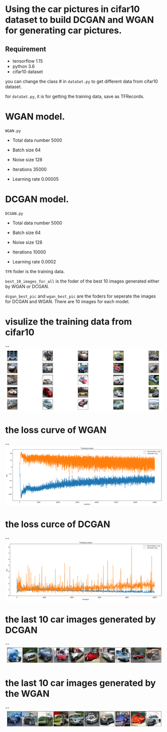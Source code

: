 # Using the car pictures in cifar10 dataset to build DCGAN and WGAN for generating car pictures.

[//]: # (Image References)

[image1]: ./pictures/carcifardata.png

[image2]: ./pictures/loss_wgan.png

[image3]: ./pictures/loss_dcgan.png

[image4]: ./pictures/dcgan_last.png

[image5]: ./pictures/wgan_last.png

## Requirement

* tensorflow 1.15
* python 3.6 
* cifar10 dataset


you can change the class # in `dataSet.py` to get different data from cifar10 dataset.

for `dataSet.py`, it is for getting the training data, save as TFRecords.

# WGAN model.

`WGAN.py`

* Total data number 	5000

* Batch size	64

* Noise size	128

* Iterations	35000

* Learning rate	0.00005



# DCGAN model.

`DCGAN.py`

* Total data number 	5000

* Batch size	64

* Noise size	128

* Iterations	10000

* Learning rate	0.0002

 `TFR` foder is the training data.

`best_10_images_for_all` is the foder of the best 10 images generated either by WGAN or DCGAN.

`dcgan_best_pic` and `wgan_best_pic` are the foders for seperate the images for DCGAN and WGAN. There are 10 images for each model.

# visulize the training data from cifar10
--
![alt text][image1]

# the loss curve of WGAN
--
![alt text][image2]

# the loss curce of DCGAN 
--
![alt text][image3]

# the last 10 car images generated by DCGAN
--
![alt text][image4]

# the last 10 car images generated by the WGAN
--
![alt text][image5]

